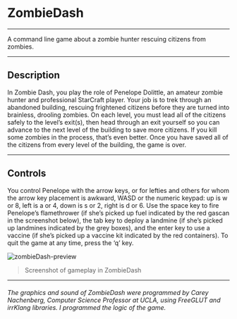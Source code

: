 # ZombieDash

--- 

A command line game about a zombie hunter rescuing citizens from zombies. 

--- 

## Description

In Zombie Dash, you play the role of Penelope Dolittle, an amateur zombie hunter and professional StarCraft player. Your job is to trek through an abandoned building, rescuing frightened citizens before they are turned into brainless, drooling zombies. On each level, you must lead all of the citizens safely to the level’s exit(s), then head through an exit yourself so you can advance to the next level of the building to save more citizens. If you kill some zombies in the process, that’s even better. Once you have saved all of the
citizens from every level of the building, the game is over.

---

## Controls

You control Penelope with the arrow keys, or for lefties and others for whom the arrow key placement is awkward, WASD or the numeric keypad: up is w or 8, left is a or 4, down is s or 2, right is d or 6. Use the space key to fire Penelope’s flamethrower (if she’s picked up fuel indicated by the red gascan in the screenshot below), the tab key to deploy a landmine (if she’s picked up landmines indicated by the grey boxes), and the enter key to use a vaccine (if she’s picked up a vaccine kit indicated by the red containers). To quit the game at any time, press the ‘q’ key.

![zombieDash-preview](https://user-images.githubusercontent.com/53847372/108794065-f477a700-7539-11eb-8e8e-4e5a9f67ce06.PNG) 

> Screenshot of gameplay in ZombieDash

--- 

###### The graphics and sound of ZombieDash were programmed by Carey Nachenberg, Computer Science Professor at UCLA, using FreeGLUT and irrKlang libraries. I programmed the logic of the game.
